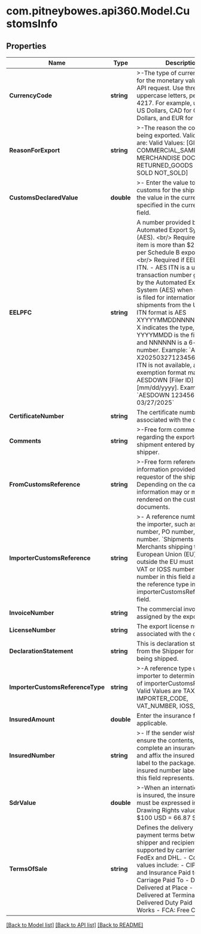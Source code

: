 # com.pitneybowes.api360.Model.CustomsInfo

## Properties

Name | Type | Description | Notes
------------ | ------------- | ------------- | -------------
**CurrencyCode** | **string** | &gt;-The type of currency used for the monetary values in this API request. Use three uppercase letters, per ISO 4217. For example, use USD for US Dollars, CAD for Canadian Dollars, and EUR for Euros. | 
**ReasonForExport** | **string** | &gt;-The reason the commodity is being exported. Valid values are: Valid Values: [GIFT COMMERCIAL_SAMPLE MERCHANDISE DOCUMENTS RETURNED_GOODS OTHER SOLD NOT_SOLD] | [optional] 
**CustomsDeclaredValue** | **double** | &gt;- Enter the value to declare in customs for the shipment. Enter the value in the currency specified in the currencyCode field. | [optional] 
**EELPFC** | **string** | A number provided by the Automated Export System (AES). &lt;br/&gt; Required if the item is more than $2,500 USD, per Schedule B export codes. &lt;br/&gt; Required if EELPFC  is AES ITN. - AES ITN is a unique transaction number generated by the Automated Export System (AES) when export data is filed for international shipments from the U.S. - The ITN format is AES XYYYYMMDDNNNNNN, where X indicates the type, YYYYMMDD is the filing date, and NNNNNN is a 6-digit number. Example: &#x60;AES X20250327123456&#x60; - If the ITN is not available, an exemption format may be used: AESDOWN [Filer ID] [mm/dd/yyyy]. Example: &#x60;AESDOWN 12345678912 03/27/2025&#x60;  | [optional] 
**CertificateNumber** | **string** | The certificate number associated with the commodity. | [optional] 
**Comments** | **string** | &gt;-Free form comments regarding the exported shipment entered by the shipper. | [optional] 
**FromCustomsReference** | **string** | &gt;-Free form reference information provided by the requestor of the shipment. Depending on the carrier this information may or may not be rendered on the customs documents. | [optional] 
**ImporterCustomsReference** | **string** | &gt;- A reference number used by the importer, such as a VAT number, PO number, or insured number. &#x60;Shipments to the EU&#x60;: Merchants shipping to the European Union (EU) from outside the EU must provide a VAT or IOSS number. Enter the number in this field and specify the reference type in the importerCustomsReferenceType field. | [optional] 
**InvoiceNumber** | **string** | The commercial invoice number assigned by the exporter. | [optional] 
**LicenseNumber** | **string** | The export license number associated with the commodity. | [optional] 
**DeclarationStatement** | **string** | This is declaration statement from the Shipper for the items being shipped. | [optional] 
**ImporterCustomsReferenceType** | **string** | &gt;-A reference type used by the importer to determine the type of importerCustomsReference. Valid Values are TAX_CODE, IMPORTER_CODE, VAT_NUMBER, IOSS_NUMBER. | [optional] 
**InsuredAmount** | **double** | Enter the insurance fee, if applicable. | [optional] 
**InsuredNumber** | **string** | &gt;- If the sender wishes to ensure the contents, they complete an insurance receipt and affix the insured numbered label to the package. The insured number label is what this field represents. | [optional] 
**SdrValue** | **double** | &gt;-When an international parcel is insured, the insured value must be expressed in Special Drawing Rights values. E.g., $100 USD &#x3D; 66.87 SDR. | [optional] 
**TermsOfSale** | **string** | Defines the delivery and payment terms between the shipper and recipient. Currenty supported by carriers - UPS, FedEx and DHL. - Common values include:   - CIP: Carriage and Insurance Paid to   - CPT: Carriage Paid To   - DAP: Delivered at Place   - DAT: Delivered at Terminal   - DDP: Delivered Duty Paid   - EXW: Ex Works   - FCA: Free Carrier  | [optional] 

[[Back to Model list]](../../README.md#documentation-for-models) [[Back to API list]](../../README.md#documentation-for-api-endpoints) [[Back to README]](../../README.md)

